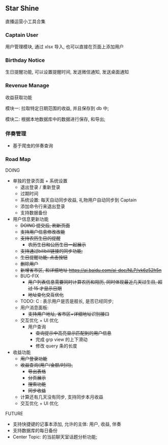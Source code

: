 ## Star Shine

直播运营小工具合集

### Captain User

用户管理模块, 通过 xlsx 导入, 也可以直接在页面上添加用户

### Birthday Notice

生日提醒功能, 可以设置提醒时间, 发送微信通知, 发送桌面通知

### Revenue Manage

收益获取功能

模块一: 拉取特定日期范围的收益, 并且保存到 db 中;

模块二: 根据本地数据库中的数据进行保存, 和导出;

### 伴奏管理

- 基于爬虫的伴奏查询

### Road Map

DOING
- 单独的登录页面 + 系统设置
  - 退出登录 / 重新登录
  - 过期时间
  - 系统设置: 每天自动同步收益, 礼物用户自动同步到 Captain
  - 添加命令行来退出登录
  - 支持数据备份
- 用户信息更新功能
    - ~~DOING 提交后, 刷新页面~~
    - ~~支持用户信息修改改能~~
    - ~~支持农历生日的提醒~~
      - ~~农历生日和公历生日一起展示~~
    - ~~支持通过bilibili链接的同步功能;~~
    - ~~生日提醒功能: 点击按钮~~
    - ~~删除用户~~ 
    - ~~新增省市区, 和详细地址 https://ai.baidu.com/ai-doc/NLP/vk6z52h5n~~
    - BUG-FIX
      - ~~用户列表信息需要同时计算农历和阳历, 同时体现最近几天过生日, 超过 15 才显示日期~~
      - ~~地址变化交互优化~~
    - TODO: C : 表示用户是否是舰长, 是否已经同步;
    - 用户消息面板:
      - ~~支持用户地址, 省市区+详细地址识别接口~~
    - 交互优化 + UI 优化
      - 用户查询
        - ~~查询提示中高亮显示匹配到的用户信息~~
        - 完成 grp view 的上下滑动
        - 修改 query 条的长度
- 收益功能
    - ~~用户登录功能~~
    - ~~收益查询(用户/金额/时间),~~
      - ~~导出表格~~ 
      - ~~分页展示~~
      - ~~搜索功能~~
      - ~~同步收益~~
    - 计算还有几天没有同步, 支持同步本月收益
    - 交互优化 + UI 优化

FUTURE

- 支持快捷键的记事本添加, 允许的主体: 用户, 收益, 伴奏
- 支持数据库的每日备份
- Center Topic: 的当前聊天室话题分析功能; 




